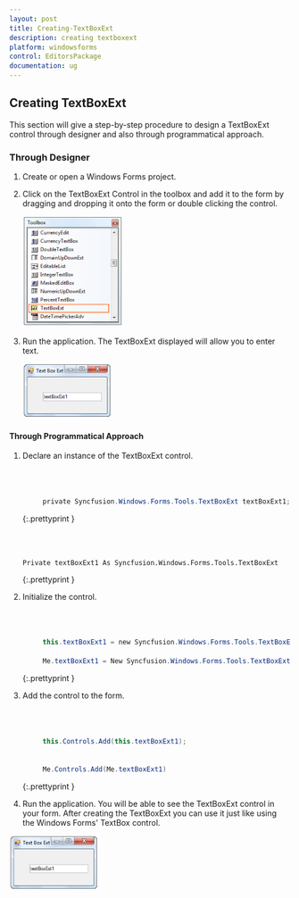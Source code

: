 ```yaml
---
layout: post
title: Creating-TextBoxExt
description: creating textboxext
platform: windowsforms
control: EditorsPackage
documentation: ug
---
```


## Creating TextBoxExt

This section will give a step-by-step procedure to design a TextBoxExt control through designer and also through programmatical approach.

### Through Designer

1. Create or open a Windows Forms project.
2. Click on the TextBoxExt Control in the toolbox and add it to the form by dragging and dropping it onto the form or double clicking the control.

   ![](Creating-TextBoxExt_images/Creating-TextBoxExt_img1.png)



3. Run the application. The TextBoxExt displayed will allow you to enter text.

   ![](Creating-TextBoxExt_images/Creating-TextBoxExt_img2.png)



#### Through Programmatical Approach

1. Declare an instance of the TextBoxExt control.

   ~~~ cs



		private Syncfusion.Windows.Forms.Tools.TextBoxExt textBoxExt1;

   ~~~
   {:.prettyprint }

   ~~~ vbnet


		Private textBoxExt1 As Syncfusion.Windows.Forms.Tools.TextBoxExt

   ~~~
   {:.prettyprint }


2. Initialize the control.

   ~~~ cs



		this.textBoxExt1 = new Syncfusion.Windows.Forms.Tools.TextBoxExt();

		Me.textBoxExt1 = New Syncfusion.Windows.Forms.Tools.TextBoxExt()

   ~~~
   {:.prettyprint }


3. Add the control to the form.

   ~~~ cs



		this.Controls.Add(this.textBoxExt1);


		Me.Controls.Add(Me.textBoxExt1)

   ~~~
   {:.prettyprint }


4. Run the application. You will be able to see the TextBoxExt control in your form. After creating the TextBoxExt you can use it just like using the Windows Forms' TextBox control.

![](Creating-TextBoxExt_images/Creating-TextBoxExt_img3.png)



